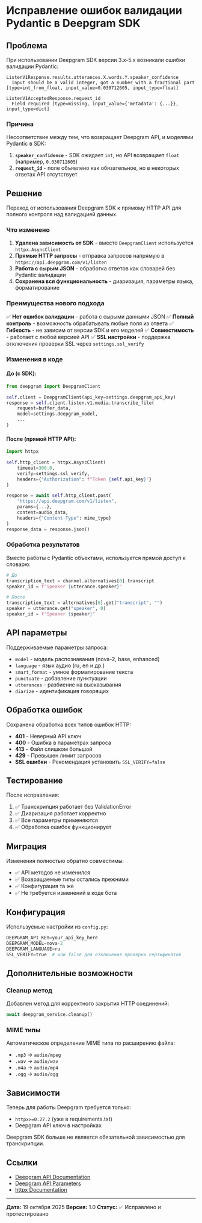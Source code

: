 # Исправление ошибок валидации Pydantic в Deepgram SDK

## Проблема

При использовании Deepgram SDK версии 3.x-5.x возникали ошибки валидации Pydantic:

```
ListenV1Response.results.utterances.X.words.Y.speaker_confidence
  Input should be a valid integer, got a number with a fractional part [type=int_from_float, input_value=0.030712605, input_type=float]

ListenV1AcceptedResponse.request_id
  Field required [type=missing, input_value={'metadata': {...}}, input_type=dict]
```

### Причина

Несоответствие между тем, что возвращает Deepgram API, и моделями Pydantic в SDK:

1. **`speaker_confidence`** - SDK ожидает `int`, но API возвращает `float` (например, `0.030712605`)
2. **`request_id`** - поле объявлено как обязательное, но в некоторых ответах API отсутствует

## Решение

Переход от использования Deepgram SDK к прямому HTTP API для полного контроля над валидацией данных.

### Что изменено

1. **Удалена зависимость от SDK** - вместо `DeepgramClient` используется `httpx.AsyncClient`
2. **Прямые HTTP запросы** - отправка запросов напрямую в `https://api.deepgram.com/v1/listen`
3. **Работа с сырым JSON** - обработка ответов как словарей без Pydantic валидации
4. **Сохранена вся функциональность** - диаризация, параметры языка, форматирование

### Преимущества нового подхода

✅ **Нет ошибок валидации** - работа с сырыми данными JSON
✅ **Полный контроль** - возможность обрабатывать любые поля из ответа
✅ **Гибкость** - не зависим от версии SDK и его моделей
✅ **Совместимость** - работает с любой версией API
✅ **SSL настройки** - поддержка отключения проверки SSL через `settings.ssl_verify`

### Изменения в коде

#### До (с SDK):
```python
from deepgram import DeepgramClient

self.client = DeepgramClient(api_key=settings.deepgram_api_key)
response = self.client.listen.v1.media.transcribe_file(
    request=buffer_data,
    model=settings.deepgram_model,
    ...
)
```

#### После (прямой HTTP API):
```python
import httpx

self.http_client = httpx.AsyncClient(
    timeout=300.0,
    verify=settings.ssl_verify,
    headers={"Authorization": f"Token {self.api_key}"}
)

response = await self.http_client.post(
    "https://api.deepgram.com/v1/listen",
    params={...},
    content=audio_data,
    headers={"Content-Type": mime_type}
)
response_data = response.json()
```

### Обработка результатов

Вместо работы с Pydantic объектами, используется прямой доступ к словарю:

```python
# До
transcription_text = channel.alternatives[0].transcript
speaker_id = f"Speaker {utterance.speaker}"

# После
transcription_text = alternatives[0].get("transcript", "")
speaker = utterance.get("speaker", 0)
speaker_id = f"Speaker {speaker}"
```

## API параметры

Поддерживаемые параметры запроса:

- `model` - модель распознавания (nova-2, base, enhanced)
- `language` - язык аудио (ru, en и др.)
- `smart_format` - умное форматирование текста
- `punctuate` - добавление пунктуации
- `utterances` - разбиение на высказывания
- `diarize` - идентификация говорящих

## Обработка ошибок

Сохранена обработка всех типов ошибок HTTP:

- **401** - Неверный API ключ
- **400** - Ошибка в параметрах запроса
- **413** - Файл слишком большой
- **429** - Превышен лимит запросов
- **SSL ошибки** - Рекомендация установить `SSL_VERIFY=false`

## Тестирование

После исправления:

1. ✅ Транскрипция работает без ValidationError
2. ✅ Диаризация работает корректно
3. ✅ Все параметры применяются
4. ✅ Обработка ошибок функционирует

## Миграция

Изменения полностью обратно совместимы:

- ✅ API методов не изменился
- ✅ Возвращаемые типы остались прежними
- ✅ Конфигурация та же
- ✅ Не требуется изменений в коде бота

## Конфигурация

Используемые настройки из `config.py`:

```python
DEEPGRAM_API_KEY=your_api_key_here
DEEPGRAM_MODEL=nova-2
DEEPGRAM_LANGUAGE=ru
SSL_VERIFY=true  # или false для отключения проверки сертификатов
```

## Дополнительные возможности

### Cleanup метод
Добавлен метод для корректного закрытия HTTP соединений:

```python
await deepgram_service.cleanup()
```

### MIME типы
Автоматическое определение MIME типа по расширению файла:

- `.mp3` → `audio/mpeg`
- `.wav` → `audio/wav`
- `.m4a` → `audio/mp4`
- `.ogg` → `audio/ogg`

## Зависимости

Теперь для работы Deepgram требуется только:

- `httpx>=0.27.2` (уже в requirements.txt)
- Deepgram API ключ в настройках

Deepgram SDK больше не является обязательной зависимостью для транскрипции.

## Ссылки

- [Deepgram API Documentation](https://developers.deepgram.com/reference/pre-recorded)
- [Deepgram API Parameters](https://developers.deepgram.com/docs/parameters)
- [httpx Documentation](https://www.python-httpx.org/)

---

**Дата:** 19 октября 2025
**Версия:** 1.0
**Статус:** ✅ Исправлено и протестировано


